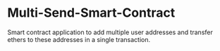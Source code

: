 # Multi-Send-Smart-Contract
Smart contract application to add multiple user addresses and transfer ethers to these addresses in a single transaction.
